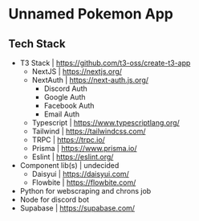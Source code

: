 # Unnamed Pokemon App

## Tech Stack
* T3 Stack | https://github.com/t3-oss/create-t3-app
  * NextJS | https://nextjs.org/
  * NextAuth | https://next-auth.js.org/
    * Discord Auth
    * Google Auth
    * Facebook Auth
    * Email Auth
  * Typescript | https://www.typescriptlang.org/
  * Tailwind | https://tailwindcss.com/
  * TRPC | https://trpc.io/
  * Prisma | https://www.prisma.io/
  * Eslint | https://eslint.org/
* Component lib(s) | undecided
  * Daisyui | https://daisyui.com/
  * Flowbite | https://flowbite.com/
* Python for webscraping and chrons job
* Node for discord bot
* Supabase | https://supabase.com/